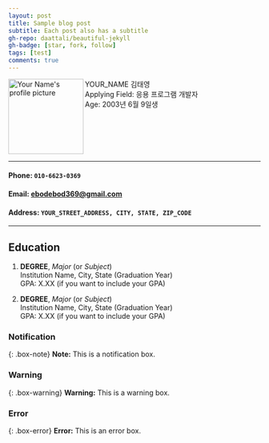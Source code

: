 ```yaml
---
layout: post
title: Sample blog post
subtitle: Each post also has a subtitle
gh-repo: daattali/beautiful-jekyll
gh-badge: [star, fork, follow]
tags: [test]
comments: true
---
```


<!----- PROFILE PICTURE ----->
<img src="https://link-to-your-profile-picture.jpg" alt="Your Name's profile picture" width="150" align="left">

<!----- NAME, APPLYING FIELD, AGE ----->
YOUR_NAME 김태영  
Applying Field: 응용 프로그램 개발자  
Age: 2003년 6월 9일생  
<br clear="left">

***
<!----- CONTACT INFO ----->
#### Phone: `010-6623-0369`
#### Email: <ebodebod369@gmail.com>
#### Address: `YOUR_STREET_ADDRESS, CITY, STATE, ZIP_CODE`   
***

<!----- EDUCATION HISTORY ----->
## Education
1. **DEGREE**, *Major* (or *Subject*)  
   Institution Name, City, State (Graduation Year)  
   GPA: X.XX (if you want to include your GPA)

2. **DEGREE**, *Major* (or *Subject*)  
   Institution Name, City, State (Graduation Year)  
   GPA: X.XX (if you want to include your GPA)

### Notification

{: .box-note}
**Note:** This is a notification box.

### Warning

{: .box-warning}
**Warning:** This is a warning box.

### Error

{: .box-error}
**Error:** This is an error box.
